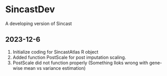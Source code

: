 # SincastDev
A developing version of Sincast

## 2023-12-6
1. Initialize coding for SincastAtlas R object
2. Added function PostScale for post imputation scaling.
3. PostScale did not function properly (Something lloks wrong with gene-wise mean vs variance estimation)
